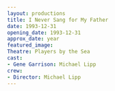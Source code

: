 ```yaml
---
layout: productions
title: I Never Sang for My Father
date: 1993-12-31
opening_date: 1993-12-31
approx_date: year
featured_image:
Theatre: Players by the Sea
cast:
- Gene Garrison: Michael Lipp
crew:
- Director: Michael Lipp
---
```

